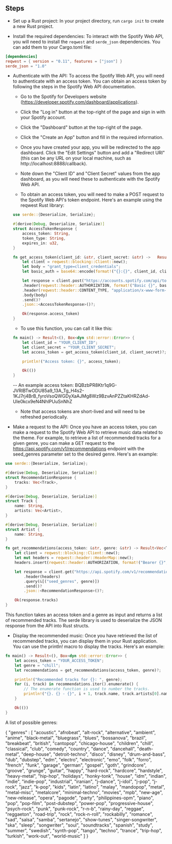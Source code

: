 

## Steps

* Set up a Rust project: In your project directory, run `cargo init` to create a new Rust project.

* Install the required dependencies: To interact with the Spotify Web API, you will need to install the `reqwest` and `serde_json` dependencies. You can add them to your Cargo.toml file:
```toml
[dependencies]
reqwest = { version = "0.11", features = ["json"] }
serde_json = "1.0"
```

* Authenticate with the API: To access the Spotify Web API, you will need to authenticate with an access token. You can obtain an access token by following the steps in the Spotify Web API documentation.

    - Go to the Spotify for Developers website (https://developer.spotify.com/dashboard/applications).

    - Click the "Log in" button at the top-right of the page and sign in with your Spotify account.

    - Click the "Dashboard" button at the top-right of the page.

    - Click the "Create an App" button and fill in the required information.

    - Once you have created your app, you will be redirected to the app dashboard. Click the "Edit Settings" button and add a "Redirect URI" (this can be any URL on your local machine, such as http://localhost:8888/callback).

    - Note down the "Client ID" and "Client Secret" values from the app dashboard, as you will need these to authenticate with the Spotify Web API.

    - To obtain an access token, you will need to make a POST request to the Spotify Web API's token endpoint. Here's an example using the reqwest Rust library:

    ```Rust
    use serde::{Deserialize, Serialize};

    #[derive(Debug, Deserialize, Serialize)]
    struct AccessTokenResponse {
        access_token: String,
        token_type: String,
        expires_in: u32,
    }

    fn get_access_token(client_id: &str, client_secret: &str) ->   Result<String, Box<dyn std::error::Error>> {
        let client = reqwest::blocking::Client::new();
        let body = "grant_type=client_credentials";
        let basic_auth = base64::encode(format!("{}:{}", client_id, client_secret));

        let response = client.post("https://accounts.spotify.com/api/token")
        .header(reqwest::header::AUTHORIZATION, format!("Basic {}", basic_auth))
        .header(reqwest::header::CONTENT_TYPE, "application/x-www-form-urlencoded")
        .body(body)
        .send()?
        .json::<AccessTokenResponse>()?;

        Ok(response.access_token)
    }
    ```

    - To use this function, you can call it like this:
    ```Rust
    fn main() -> Result<(), Box<dyn std::error::Error>> {
        let client_id = "YOUR_CLIENT_ID";
        let client_secret = "YOUR_CLIENT_SECRET";
        let access_token = get_access_token(client_id, client_secret)?;

        println!("Access token: {}", access_token);

        Ok(())
    }
    ```
    -- An example access token: BQBzbPR8Ktr1q9G-JVRIBTwODU85a9_13A_Tg_H4s2-1KJ7rj4BrB_fyroVsoQWGDyXaAJMg8Wz9BzvAnPZZtaKHRZdAd-UIe0kcx9eN4NhlPUuSnNhZ

    - Note that access tokens are short-lived and will need to be refreshed periodically.

* Make a request to the API: Once you have an access token, you can make a request to the Spotify Web API to retrieve music data related to the theme. For example, to retrieve a list of recommended tracks for a given genre, you can make a GET request to the https://api.spotify.com/v1/recommendations endpoint with the seed_genres parameter set to the desired genre. Here's an example:

```Rust
use serde::{Deserialize, Serialize};

#[derive(Debug, Deserialize, Serialize)]
struct RecommendationResponse {
    tracks: Vec<Track>,
}

#[derive(Debug, Deserialize, Serialize)]
struct Track {
    name: String,
    artists: Vec<Artist>,
}

#[derive(Debug, Deserialize, Serialize)]
struct Artist {
    name: String,
}

fn get_recommendations(access_token: &str, genre: &str) -> Result<Vec<Track>, Box<dyn std::error::Error>> {
    let client = reqwest::blocking::Client::new();
    let mut headers = reqwest::header::HeaderMap::new();
    headers.insert(reqwest::header::AUTHORIZATION, format!("Bearer {}", access_token).parse().unwrap());

    let response = client.get("https://api.spotify.com/v1/recommendations")
        .header(headers)
        .query(&[("seed_genres", genre)])
        .send()?
        .json::<RecommendationResponse>()?;

    Ok(response.tracks)
}
```

This function takes an access token and a genre as input and returns a list of recommended tracks. The serde library is used to deserialize the JSON response from the API into Rust structs.

* Display the recommended music: Once you have retrieved the list of recommended tracks, you can display them in your Rust application. You can use the println! macro to display the tracks. Here's an example:

```Rust
fn main() -> Result<(), Box<dyn std::error::Error>> {
    let access_token = "YOUR_ACCESS_TOKEN";
    let genre = "chill";
    let recommendations = get_recommendations(access_token, genre)?;

    println!("Recommended tracks for {}: ", genre);
    for (i, track) in recommendations.iter().enumerate() {
        // The enumerate function is used to number the tracks. 
        println!("{}. {} - {}", i + 1, track.name, track.artists[0].name);
    }

    Ok(())
}
```

A list of possible genres:

{
  "genres" : [ "acoustic", "afrobeat", "alt-rock", "alternative", "ambient", "anime", "black-metal", "bluegrass", "blues", "bossanova", "brazil", "breakbeat", "british", "cantopop", "chicago-house", "children", "chill", "classical", "club", "comedy", "country", "dance", "dancehall", "death-metal", "deep-house", "detroit-techno", "disco", "disney", "drum-and-bass", "dub", "dubstep", "edm", "electro", "electronic", "emo", "folk", "forro", "french", "funk", "garage", "german", "gospel", "goth", "grindcore", "groove", "grunge", "guitar", "happy", "hard-rock", "hardcore", "hardstyle", "heavy-metal", "hip-hop", "holidays", "honky-tonk", "house", "idm", "indian", "indie", "indie-pop", "industrial", "iranian", "j-dance", "j-idol", "j-pop", "j-rock", "jazz", "k-pop", "kids", "latin", "latino", "malay", "mandopop", "metal", "metal-misc", "metalcore", "minimal-techno", "movies", "mpb", "new-age", "new-release", "opera", "pagode", "party", "philippines-opm", "piano", "pop", "pop-film", "post-dubstep", "power-pop", "progressive-house", "psych-rock", "punk", "punk-rock", "r-n-b", "rainy-day", "reggae", "reggaeton", "road-trip", "rock", "rock-n-roll", "rockabilly", "romance", "sad", "salsa", "samba", "sertanejo", "show-tunes", "singer-songwriter", "ska", "sleep", "songwriter", "soul", "soundtracks", "spanish", "study", "summer", "swedish", "synth-pop", "tango", "techno", "trance", "trip-hop", "turkish", "work-out", "world-music" ]
}
